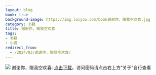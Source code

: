 ```yaml
---
layout: blog
book: true
background-image: https://img.locyoo.com/book谢谢你，赠我空欢喜.jpg
category: 书籍
title: 谢谢你，赠我空欢喜
tags:
- 书籍
- 小说
redirect_from:
  - /2024/03/谢谢你，赠我空欢喜/
---
```

![](https://img.locyoo.com/book谢谢你，赠我空欢喜.jpg)
谢谢你，赠我空欢喜: <a name = "ref1" href="https://url18.ctfile.com/f/50983618-1320273349-864048?p=3619">点击下载</a>，访问密码请点击右上方“关于”自行查看